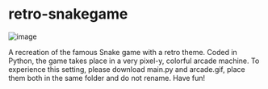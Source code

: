 # retro-snakegame

![image](https://github.com/azka-siddiqui/retrosnakegame/assets/129907688/aa15654b-4371-4a62-9f82-357f9282d887)

A recreation of the famous Snake game with a retro theme. Coded in Python, the game takes place in a very pixel-y, colorful arcade machine. To experience this setting, please download main.py and arcade.gif, place them both in the same folder and do not rename. Have fun!
